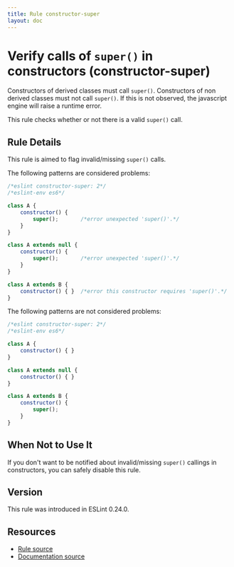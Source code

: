 ```yaml
---
title: Rule constructor-super
layout: doc
---
```

<!-- Note: No pull requests accepted for this file. See README.md in the root directory for details. -->
# Verify calls of `super()` in constructors (constructor-super)

Constructors of derived classes must call `super()`.
Constructors of non derived classes must not call `super()`.
If this is not observed, the javascript engine will raise a runtime error.

This rule checks whether or not there is a valid `super()` call.

## Rule Details

This rule is aimed to flag invalid/missing `super()` calls.

The following patterns are considered problems:

```js
/*eslint constructor-super: 2*/
/*eslint-env es6*/

class A {
    constructor() {
        super();       /*error unexpected 'super()'.*/
    }
}

class A extends null {
    constructor() {
        super();       /*error unexpected 'super()'.*/
    }
}

class A extends B {
    constructor() { }  /*error this constructor requires 'super()'.*/
}
```

The following patterns are not considered problems:

```js
/*eslint constructor-super: 2*/
/*eslint-env es6*/

class A {
    constructor() { }
}

class A extends null {
    constructor() { }
}

class A extends B {
    constructor() {
        super();
    }
}
```

## When Not to Use It

If you don't want to be notified about invalid/missing `super()` callings in constructors, you can safely disable this rule.

## Version

This rule was introduced in ESLint 0.24.0.

## Resources

* [Rule source](https://github.com/eslint/eslint/tree/master/lib/rules/constructor-super.js)
* [Documentation source](https://github.com/eslint/eslint/tree/master/docs/rules/constructor-super.md)
